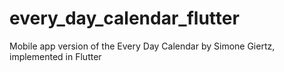 # every_day_calendar_flutter

Mobile app version of the Every Day Calendar by Simone Giertz, implemented in Flutter
